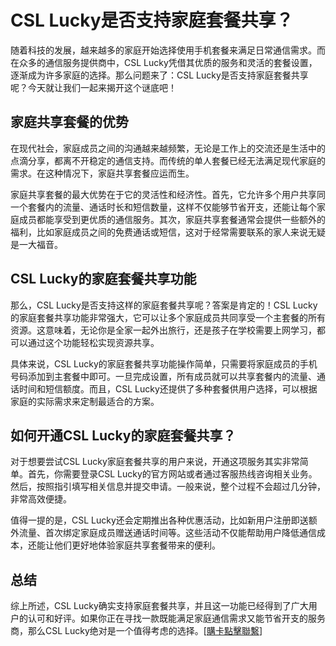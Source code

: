 # CSL Lucky是否支持家庭套餐共享？

随着科技的发展，越来越多的家庭开始选择使用手机套餐来满足日常通信需求。而在众多的通信服务提供商中，CSL Lucky凭借其优质的服务和灵活的套餐设置，逐渐成为许多家庭的选择。那么问题来了：CSL Lucky是否支持家庭套餐共享呢？今天就让我们一起来揭开这个谜底吧！

## 家庭共享套餐的优势

在现代社会，家庭成员之间的沟通越来越频繁，无论是工作上的交流还是生活中的点滴分享，都离不开稳定的通信支持。而传统的单人套餐已经无法满足现代家庭的需求。在这种情况下，家庭共享套餐应运而生。

家庭共享套餐的最大优势在于它的灵活性和经济性。首先，它允许多个用户共享同一个套餐内的流量、通话时长和短信数量，这样不仅能够节省开支，还能让每个家庭成员都能享受到更优质的通信服务。其次，家庭共享套餐通常会提供一些额外的福利，比如家庭成员之间的免费通话或短信，这对于经常需要联系的家人来说无疑是一大福音。

## CSL Lucky的家庭套餐共享功能

那么，CSL Lucky是否支持这样的家庭套餐共享呢？答案是肯定的！CSL Lucky的家庭套餐共享功能非常强大，它可以让多个家庭成员共同享受一个主套餐的所有资源。这意味着，无论你是全家一起外出旅行，还是孩子在学校需要上网学习，都可以通过这个功能轻松实现资源共享。

具体来说，CSL Lucky的家庭套餐共享功能操作简单，只需要将家庭成员的手机号码添加到主套餐中即可。一旦完成设置，所有成员就可以共享套餐内的流量、通话时间和短信额度。而且，CSL Lucky还提供了多种套餐供用户选择，可以根据家庭的实际需求来定制最适合的方案。

## 如何开通CSL Lucky的家庭套餐共享？

对于想要尝试CSL Lucky家庭套餐共享的用户来说，开通这项服务其实非常简单。首先，你需要登录CSL Lucky的官方网站或者通过客服热线咨询相关业务。然后，按照指引填写相关信息并提交申请。一般来说，整个过程不会超过几分钟，非常高效便捷。

值得一提的是，CSL Lucky还会定期推出各种优惠活动，比如新用户注册即送额外流量、首次绑定家庭成员赠送通话时间等。这些活动不仅能帮助用户降低通信成本，还能让他们更好地体验家庭共享套餐带来的便利。

## 总结

综上所述，CSL Lucky确实支持家庭套餐共享，并且这一功能已经得到了广大用户的认可和好评。如果你正在寻找一款既能满足家庭通信需求又能节省开支的服务商，那么CSL Lucky绝对是一个值得考虑的选择。[[購卡點擊聯繫](https://t.me/s/esim1088)]